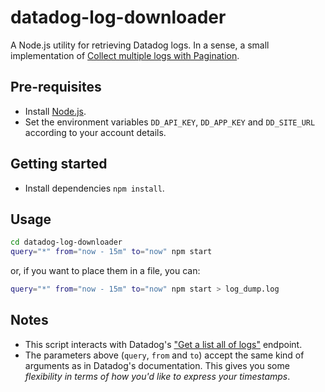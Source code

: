 # datadog-log-downloader

A Node.js utility for retrieving Datadog logs. In a sense, a small implementation of [Collect multiple logs with Pagination](https://docs.datadoghq.com/logs/guide/collect-multiple-logs-with-pagination/#overview).

## Pre-requisites

- Install [Node.js](https://nodejs.org/en/).
- Set the environment variables `DD_API_KEY`, `DD_APP_KEY` and `DD_SITE_URL` according to your account details.

## Getting started

- Install dependencies `npm install`.

## Usage

```bash
cd datadog-log-downloader
query="*" from="now - 15m" to="now" npm start
```

or, if you want to place them in a file, you can:

```bash
query="*" from="now - 15m" to="now" npm start > log_dump.log
```

## Notes

- This script interacts with Datadog's ["Get a list all of logs"](https://docs.datadoghq.com/api/?lang=python#get-a-list-of-logs) endpoint.
- The parameters above (`query`, `from` and `to`) accept the same kind of arguments as in Datadog's documentation. This gives you some _flexibility in terms of how you'd like to express your timestamps_.
